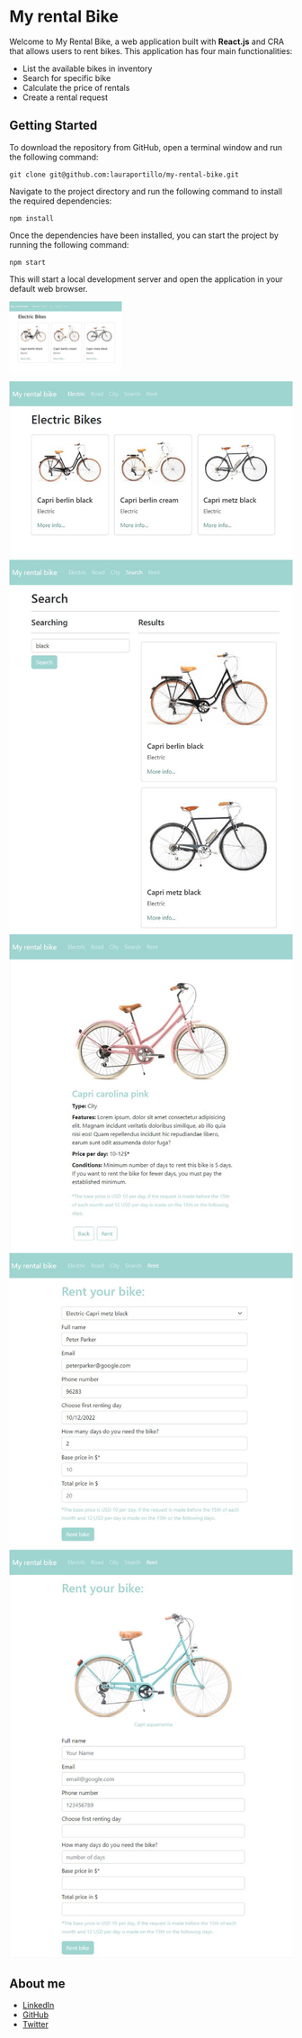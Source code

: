 # My rental Bike

Welcome to My Rental Bike, a web application built with **React.js** and CRA that allows users to rent bikes. This application has four main functionalities:

- List the available bikes in inventory
- Search for specific bike
- Calculate the price of rentals
- Create a rental request

## Getting Started

To download the repository from GitHub, open a terminal window and run the following command:

    git clone git@github.com:lauraportillo/my-rental-bike.git

Navigate to the project directory and run the following command to install the required dependencies:

    npm install

Once the dependencies have been installed, you can start the project by running the following command:

    npm start

This will start a local development server and open the application in your default web browser.

<img src="https://github.com/lauraportillo/my-rental-bike/blob/master/src/images/bike1.jpg" alt="electric bikes" width="200"/>

![electric bikes](https://github.com/lauraportillo/my-rental-bike/blob/master/src/images/bike1.jpg)
![search bikes](https://github.com/lauraportillo/my-rental-bike/blob/master/src/images/bike2.jpg)
![detail bike](https://github.com/lauraportillo/my-rental-bike/blob/master/src/images/bike3.jpg)
![rent form](https://github.com/lauraportillo/my-rental-bike/blob/master/src/images/bike4.jpg)
![rent form bike](https://github.com/lauraportillo/my-rental-bike/blob/master/src/images/bike5.jpg)


## About me

- [LinkedIn](https://www.linkedin.com/in/laura-portillo-rodr%C3%ADguez-21965a86/)
- [GitHub](https://github.com/lauraportillo)
- [Twitter](https://twitter.com/LauraPo02860847)
